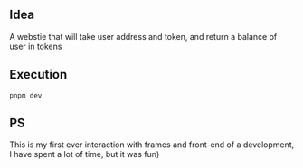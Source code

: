## Idea
A webstie that will take user address and token, and return a balance of user in tokens

## Execution
```
pnpm dev
```

## PS
This is my first ever interaction with frames and front-end of a development, I have spent a lot of time, but it was fun)
